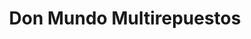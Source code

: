 ---
title: "Don Mundo Multirepuestos"
url: /quetzaltenango/don-mundo-multirepuestos/
shop: piezas de automóviles
---